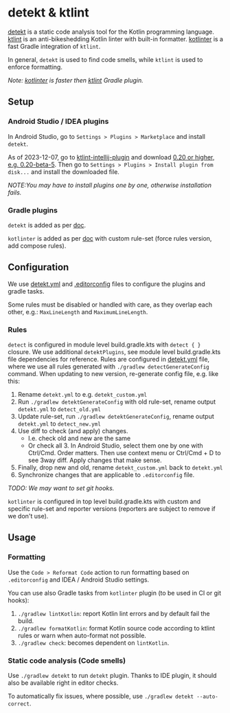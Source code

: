 # detekt & ktlint

[detekt](https://detekt.dev/) is a static code analysis tool for the Kotlin programming language.  
[ktlint](https://pinterest.github.io/ktlint) is an anti-bikeshedding Kotlin linter with built-in
formatter.
[kotlinter](https://github.com/jeremymailen/kotlinter-gradle) is a fast Gradle integration
of `ktlint`.

In general, `detekt` is used to find code smells, while `ktlint` is used to enforce formatting.

_Note: [kotlinter](https://github.com/jeremymailen/kotlinter-gradle) is faster
then [ktlint](https://github.com/jlleitschuh/ktlint-gradle) Gradle plugin._

## Setup

### Android Studio / IDEA plugins
In Android Studio, go to `Settings > Plugins > Marketplace` and install
`detekt`.

As of 2023-12-07, go to [ktlint-intellij-plugin](https://github.com/nbadal/ktlint-intellij-plugin)
and download [0.20 or higher, e.g. 0.20-beta-5](https://github.com/nbadal/ktlint-intellij-plugin/releases/tag/0.20.0-beta-5).
Then go to `Settings > Plugins > Install plugin from disk...` and install the downloaded file.

_NOTE:You may have to install plugins one by one, otherwise installation fails._

### Gradle plugins
`detekt` is added as per 
[doc](https://detekt.dev/docs/gettingstarted/gradle#configuration-for-android-projects).

`kotlinter` is added as per [doc](https://github.com/jeremymailen/kotlinter-gradle#readme) with 
custom rule-set (force rules version, add compose rules).

## Configuration

We use [detekt.yml](./detekt.yml) and [.editorconfig](./.editorconfig) files to configure the
plugins and gradle tasks.

Some rules must be disabled or handled with care, as they overlap each other, e.g.:
`MaxLineLength` and `MaximumLineLength`.

### Rules

`detect` is configured in module level build.gradle.kts with `detect { }` closure.
We use additional `detektPlugins`, see module level build.gradle.kts file dependencies for
reference.
Rules are configured in [detekt.yml](./detekt.yml) file,
where we use all rules generated with `./gradlew detectGenerateConfig` command.
When updating to new version, re-generate config file, e.g. like this:

1. Rename `detekt.yml` to e.g. `detekt_custom.yml`
2. Run `./gradlew detektGenerateConfig` with old rule-set, rename output `detekt.yml`
   to `detect_old.yml`
3. Update rule-set, run `./gradlew detektGenerateConfig`, rename output `detekt.yml`
   to `detect_new.yml`
4. Use diff to check (and apply) changes.
    - I.e. check old and new are the same
    - Or check all 3. In Android Studio, select them one by one with
      Ctrl/Cmd. Order matters. Then use context menu or Ctrl/Cmd + D to see 3way diff.
      Apply changes that make sense.
5. Finally, drop new and old, rename `detekt_custom.yml` back to `detekt.yml`
6. Synchronize changes that are applicable to `.editorconfig` file.

_TODO: We may want to set git hooks._

`kotlinter` is configured in top level build.gradle.kts with custom and specific rule-set
and reporter versions (reporters are subject to remove if we don't use).

## Usage

### Formatting
Use the `Code > Reformat Code` action to run formatting based on
`.editorconfig` and IDEA / Android Studio settings.

You can use also Gradle tasks from `kotlinter` plugin (to be used in CI or git hooks):
1. `./gradlew lintKotlin`: report Kotlin lint errors and by default fail the build.
2. `./gradlew formatKotlin`: format Kotlin source code according to ktlint rules or 
warn when auto-format not possible.
3. `./gradlew check`: becomes dependent on `lintKotlin`.

### Static code analysis (Code smells)
Use `./gradlew detekt` to run `detekt` plugin. Thanks to IDE plugin, it should also be available
right in editor checks.

To automatically fix issues, where possible, use `./gradlew detekt --auto-correct`.
